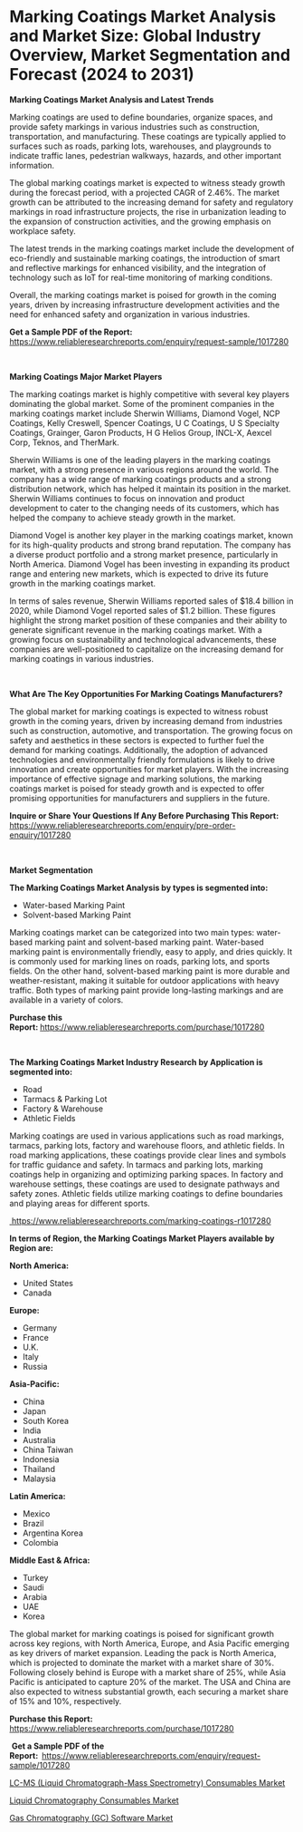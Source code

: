 <p><h1>Marking Coatings Market Analysis and Market Size: Global Industry Overview, Market Segmentation and Forecast (2024 to 2031)</h1></p><p><strong>Marking Coatings Market Analysis and Latest Trends</strong></p>
<p><p>Marking coatings are used to define boundaries, organize spaces, and provide safety markings in various industries such as construction, transportation, and manufacturing. These coatings are typically applied to surfaces such as roads, parking lots, warehouses, and playgrounds to indicate traffic lanes, pedestrian walkways, hazards, and other important information.</p><p>The global marking coatings market is expected to witness steady growth during the forecast period, with a projected CAGR of 2.46%. The market growth can be attributed to the increasing demand for safety and regulatory markings in road infrastructure projects, the rise in urbanization leading to the expansion of construction activities, and the growing emphasis on workplace safety.</p><p>The latest trends in the marking coatings market include the development of eco-friendly and sustainable marking coatings, the introduction of smart and reflective markings for enhanced visibility, and the integration of technology such as IoT for real-time monitoring of marking conditions.</p><p>Overall, the marking coatings market is poised for growth in the coming years, driven by increasing infrastructure development activities and the need for enhanced safety and organization in various industries.</p></p>
<p><strong>Get a Sample PDF of the Report:&nbsp;</strong> <a href="https://www.reliableresearchreports.com/enquiry/request-sample/1017280">https://www.reliableresearchreports.com/enquiry/request-sample/1017280</a></p>
<p>&nbsp;</p>
<p><strong>Marking Coatings Major Market Players</strong></p>
<p><p>The marking coatings market is highly competitive with several key players dominating the global market. Some of the prominent companies in the marking coatings market include Sherwin Williams, Diamond Vogel, NCP Coatings, Kelly Creswell, Spencer Coatings, U C Coatings, U S Specialty Coatings, Grainger, Garon Products, H G Helios Group, INCL-X, Aexcel Corp, Teknos, and TherMark.</p><p>Sherwin Williams is one of the leading players in the marking coatings market, with a strong presence in various regions around the world. The company has a wide range of marking coatings products and a strong distribution network, which has helped it maintain its position in the market. Sherwin Williams continues to focus on innovation and product development to cater to the changing needs of its customers, which has helped the company to achieve steady growth in the market.</p><p>Diamond Vogel is another key player in the marking coatings market, known for its high-quality products and strong brand reputation. The company has a diverse product portfolio and a strong market presence, particularly in North America. Diamond Vogel has been investing in expanding its product range and entering new markets, which is expected to drive its future growth in the marking coatings market.</p><p>In terms of sales revenue, Sherwin Williams reported sales of $18.4 billion in 2020, while Diamond Vogel reported sales of $1.2 billion. These figures highlight the strong market position of these companies and their ability to generate significant revenue in the marking coatings market. With a growing focus on sustainability and technological advancements, these companies are well-positioned to capitalize on the increasing demand for marking coatings in various industries.</p></p>
<p>&nbsp;</p>
<p><strong>What Are The Key Opportunities For Marking Coatings Manufacturers?</strong></p>
<p><p>The global market for marking coatings is expected to witness robust growth in the coming years, driven by increasing demand from industries such as construction, automotive, and transportation. The growing focus on safety and aesthetics in these sectors is expected to further fuel the demand for marking coatings. Additionally, the adoption of advanced technologies and environmentally friendly formulations is likely to drive innovation and create opportunities for market players. With the increasing importance of effective signage and marking solutions, the marking coatings market is poised for steady growth and is expected to offer promising opportunities for manufacturers and suppliers in the future.</p></p>
<p><strong>Inquire or Share Your Questions If Any Before Purchasing This Report:</strong> <a href="https://www.reliableresearchreports.com/enquiry/pre-order-enquiry/1017280">https://www.reliableresearchreports.com/enquiry/pre-order-enquiry/1017280</a></p>
<p>&nbsp;</p>
<p><strong>Market Segmentation</strong></p>
<p><strong>The Marking Coatings Market Analysis by types is segmented into:</strong></p>
<p><ul><li>Water-based Marking Paint</li><li>Solvent-based Marking Paint</li></ul></p>
<p><p>Marking coatings market can be categorized into two main types: water-based marking paint and solvent-based marking paint. Water-based marking paint is environmentally friendly, easy to apply, and dries quickly. It is commonly used for marking lines on roads, parking lots, and sports fields. On the other hand, solvent-based marking paint is more durable and weather-resistant, making it suitable for outdoor applications with heavy traffic. Both types of marking paint provide long-lasting markings and are available in a variety of colors.</p></p>
<p><strong>Purchase this Report:&nbsp;</strong><a href="https://www.reliableresearchreports.com/purchase/1017280">https://www.reliableresearchreports.com/purchase/1017280</a></p>
<p>&nbsp;</p>
<p><strong>The Marking Coatings Market Industry Research by Application is segmented into:</strong></p>
<p><ul><li>Road</li><li>Tarmacs & Parking Lot</li><li>Factory & Warehouse</li><li>Athletic Fields</li></ul></p>
<p><p>Marking coatings are used in various applications such as road markings, tarmacs, parking lots, factory and warehouse floors, and athletic fields. In road marking applications, these coatings provide clear lines and symbols for traffic guidance and safety. In tarmacs and parking lots, marking coatings help in organizing and optimizing parking spaces. In factory and warehouse settings, these coatings are used to designate pathways and safety zones. Athletic fields utilize marking coatings to define boundaries and playing areas for different sports.</p></p>
<p><a href="https://www.reliableresearchreports.com/marking-coatings-r1017280">&nbsp;https://www.reliableresearchreports.com/marking-coatings-r1017280</a></p>
<p><strong>In terms of Region, the Marking Coatings Market Players available by Region are:</strong></p>
<p>
    <p> <strong> North America: </strong>
        <ul>
            <li>United States</li>
            <li>Canada</li>
        </ul>
        </p> 
    <p> <strong> Europe: </strong>
        <ul>
            <li>Germany</li>
            <li>France</li>
            <li>U.K.</li>
            <li>Italy</li>
            <li>Russia</li>
        </ul>
        </p> 
    <p> <strong> Asia-Pacific: </strong>
        <ul>
            <li>China</li>
            <li>Japan</li>
            <li>South Korea</li>
            <li>India</li>
            <li>Australia</li>
            <li>China Taiwan</li>
            <li>Indonesia</li>
            <li>Thailand</li>
            <li>Malaysia</li>
        </ul>
        </p> 
    <p> <strong> Latin America: </strong>
        <ul>
            <li>Mexico</li>
            <li>Brazil</li>
            <li>Argentina Korea</li>
            <li>Colombia</li>
        </ul>
        </p> 
    <p> <strong> Middle East & Africa: </strong>
        <ul>
            <li>Turkey</li>
            <li>Saudi</li>
            <li>Arabia</li>
            <li>UAE</li>
            <li>Korea</li>
        </ul>
    </p>
    </p>
<p><p>The global market for marking coatings is poised for significant growth across key regions, with North America, Europe, and Asia Pacific emerging as key drivers of market expansion. Leading the pack is North America, which is projected to dominate the market with a market share of 30%. Following closely behind is Europe with a market share of 25%, while Asia Pacific is anticipated to capture 20% of the market. The USA and China are also expected to witness substantial growth, each securing a market share of 15% and 10%, respectively.</p></p>
<p><strong>Purchase this Report: </strong><a href="https://www.reliableresearchreports.com/purchase/1017280">https://www.reliableresearchreports.com/purchase/1017280</a></p>
<p>&nbsp;<strong>Get a Sample PDF of the Report:&nbsp;&nbsp;</strong><a href="https://www.reliableresearchreports.com/enquiry/request-sample/1017280">https://www.reliableresearchreports.com/enquiry/request-sample/1017280</a></p>
<p><strong></strong></p>
<p><p><a href="https://github.com/RichRobinson5/Market-Research-Report-List-6/blob/main/lc-ms-liquid-chromatograph-mass-spectrometry-consumables-market.md">LC-MS (Liquid Chromatograph-Mass Spectrometry) Consumables Market</a></p><p><a href="https://github.com/mandarincruisesvn/Market-Research-Report-List-1/blob/main/liquid-chromatography-consumables-market.md">Liquid Chromatography Consumables Market</a></p><p><a href="https://github.com/gdfhhhj/Market-Research-Report-List-5/blob/main/gas-chromatography-gc-software-market.md">Gas Chromatography (GC) Software Market</a></p></p>